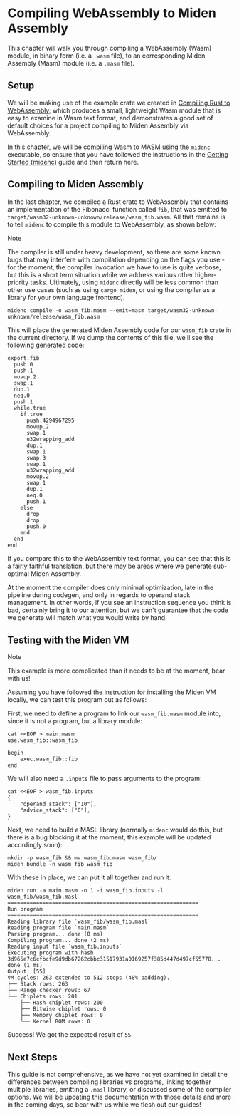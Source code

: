 # Compiling WebAssembly to Miden Assembly

This chapter will walk you through compiling a WebAssembly (Wasm) module, in binary form
(i.e. a `.wasm` file), to an corresponding Miden Assembly (Masm) module (i.e. a `.masm` file).

## Setup

We will be making use of the example crate we created in [Compiling Rust to WebAssembly](rust_to_wasm.md),
which produces a small, lightweight Wasm module that is easy to examine in Wasm
text format, and demonstrates a good set of default choices for a project compiling
to Miden Assembly via WebAssembly.

In this chapter, we will be compiling Wasm to MASM using the `midenc` executable, so ensure that
you have followed the instructions in the [Getting Started (midenc)](../usage/midenc.md) guide
and then return here.

## Compiling to Miden Assembly

In the last chapter, we compiled a Rust crate to WebAssembly that contains an implementation
of the Fibonacci function called `fib`, that was emitted to `target/wasm32-unknown-unknown/release/wasm_fib.wasm`.
All that remains is to tell `midenc` to compile this module to WebAssembly, as shown below:

> [!NOTE]
> The compiler is still under heavy development, so there are some known bugs that
> may interfere with compilation depending on the flags you use - for the moment, the compiler
> invocation we have to use is quite verbose, but this is a short term situation while we
> address various other higher-priority tasks. Ultimately, using `midenc` directly will be
> less common than other use cases (such as using `cargo miden`, or using the compiler as a
> library for your own language frontend).

    midenc compile -o wasm_fib.masm --emit=masm target/wasm32-unknown-unknown/release/wasm_fib.wasm

This will place the generated Miden Assembly code for our `wasm_fib` crate in the current directory.
If we dump the contents of this file, we'll see the following generated code:

```
export.fib
  push.0
  push.1
  movup.2
  swap.1
  dup.1
  neq.0
  push.1
  while.true
    if.true
      push.4294967295
      movup.2
      swap.1
      u32wrapping_add
      dup.1
      swap.1
      swap.3
      swap.1
      u32wrapping_add
      movup.2
      swap.1
      dup.1
      neq.0
      push.1
    else
      drop
      drop
      push.0
    end
  end
end
```

If you compare this to the WebAssembly text format, you can see that this is a fairly
faithful translation, but there may be areas where we generate sub-optimal Miden Assembly.

At the moment the compiler does only minimal optimization, late in the pipeline during codegen,
and only in regards to operand stack management. In other words, if you see an instruction
sequence you think is bad, certainly bring it to our attention, but we can't guarantee that
the code we generate will match what you would write by hand.

## Testing with the Miden VM

> [!NOTE]
> This example is more complicated than it needs to be at the moment, bear with us!

Assuming you have followed the instruction for installing the Miden VM locally,
we can test this program out as follows:

First, we need to define a program to link our `wasm_fib.masm` module into, since
it is not a program, but a library module:

    cat <<EOF > main.masm
    use.wasm_fib::wasm_fib

    begin
        exec.wasm_fib::fib
    end

We will also need a `.inputs` file to pass arguments to the program:

    cat <<EOF > wasm_fib.inputs
    {
        "operand_stack": ["10"],
        "advice_stack": ["0"],
    }

Next, we need to build a MASL library (normally `midenc` would do this, but there is a bug
blocking it at the moment, this example will be updated accordingly soon):

    mkdir -p wasm_fib && mv wasm_fib.masm wasm_fib/
    miden bundle -n wasm_fib wasm_fib

With these in place, we can put it all together and run it:

    miden run -a main.masm -n 1 -i wasm_fib.inputs -l wasm_fib/wasm_fib.masl
    ============================================================
    Run program
    ============================================================
    Reading library file `wasm_fib/wasm_fib.masl`
    Reading program file `main.masm`
    Parsing program... done (0 ms)
    Compiling program... done (2 ms)
    Reading input file `wasm_fib.inputs`
    Executing program with hash 3d965e7c6cfbcfe9d9db67262cbbc31517931a0169257f385d447d497cf55778... done (1 ms)
    Output: [55]
    VM cycles: 263 extended to 512 steps (48% padding).
    ├── Stack rows: 263
    ├── Range checker rows: 67
    └── Chiplets rows: 201
        ├── Hash chiplet rows: 200
        ├── Bitwise chiplet rows: 0
        ├── Memory chiplet rows: 0
        └── Kernel ROM rows: 0

Success! We got the expected result of `55`.

## Next Steps

This guide is not comprehensive, as we have not yet examined in detail the differences between
compiling libraries vs programs, linking together multiple libraries, emitting a `.masl` library,
or discussed some of the compiler options. We will be updating this documentation with those
details and more in the coming days, so bear with us while we flesh out our guides!
